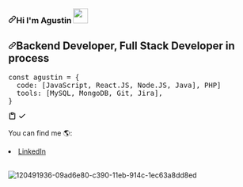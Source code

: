 <h3><a id="user-content-hi-im-agustin-" class="anchor" aria-hidden="true" href="#hi-im-agustin-"><svg class="octicon octicon-link" viewBox="0 0 16 16" version="1.1" width="16" height="16" aria-hidden="true"><path fill-rule="evenodd" d="M7.775 3.275a.75.75 0 001.06 1.06l1.25-1.25a2 2 0 112.83 2.83l-2.5 2.5a2 2 0 01-2.83 0 .75.75 0 00-1.06 1.06 3.5 3.5 0 004.95 0l2.5-2.5a3.5 3.5 0 00-4.95-4.95l-1.25 1.25zm-4.69 9.64a2 2 0 010-2.83l2.5-2.5a2 2 0 012.83 0 .75.75 0 001.06-1.06 3.5 3.5 0 00-4.95 0l-2.5 2.5a3.5 3.5 0 004.95 4.95l1.25-1.25a.75.75 0 00-1.06-1.06l-1.25 1.25a2 2 0 01-2.83 0z"></path></svg></a>Hi I'm Agustin <g-emoji class="g-emoji" alias="wave" fallback-src="https://github.githubassets.com/images/icons/emoji/unicode/1f44b.png"><img src="https://raw.githubusercontent.com/aemmadi/aemmadi/master/wave.gif" width="30px" style="max-width:100%;"></h3>
 
<h2><a id="user-content-backend-developer-full-stack-developer-in-process" class="anchor" aria-hidden="true" href="#backend-developer-full-stack-developer-in-process"><svg class="octicon octicon-link" viewBox="0 0 16 16" version="1.1" width="16" height="16" aria-hidden="true"><path fill-rule="evenodd" d="M7.775 3.275a.75.75 0 001.06 1.06l1.25-1.25a2 2 0 112.83 2.83l-2.5 2.5a2 2 0 01-2.83 0 .75.75 0 00-1.06 1.06 3.5 3.5 0 004.95 0l2.5-2.5a3.5 3.5 0 00-4.95-4.95l-1.25 1.25zm-4.69 9.64a2 2 0 010-2.83l2.5-2.5a2 2 0 012.83 0 .75.75 0 001.06-1.06 3.5 3.5 0 00-4.95 0l-2.5 2.5a3.5 3.5 0 004.95 4.95l1.25-1.25a.75.75 0 00-1.06-1.06l-1.25 1.25a2 2 0 01-2.83 0z"></path></svg></a>Backend Developer, Full Stack Developer in process</h2>
 

<div class="highlight highlight-source-js position-relative"><pre><span class="pl-k">const</span> <span class="pl-s1">agustin</span> <span class="pl-c1">=</span> <span class="pl-kos">{</span>
  <span class="pl-c1">code</span>: <span class="pl-kos">[</span><span class="pl-v">JavaScript</span><span class="pl-kos">,</span> <span class="pl-c1">React.JS</span><span class="pl-kos">,</span> <span class="pl-c1">Node.JS</span><span class="pl-kos">,</span> <span class="pl-c1">Java</span><span class="pl-kos">]</span><span class="pl-kos">,</span> <span class="pl-c1">PHP</span><span class="pl-kos">]</span><span class="pl-kos"></span>
  <span class="pl-c1">tools</span>: <span class="pl-kos">[</span><span class="pl-v">MySQL</span><span class="pl-kos">,</span> <span class="pl-v">MongoDB</span><span class="pl-kos">,</span> <span class="pl-v">Git</span><span class="pl-kos">,</span> <span class="pl-v">Jira</span><span class="pl-kos">]</span><span class="pl-kos">,</span>
<span class="pl-kos">}</span></pre><div class="zeroclipboard-container position-absolute right-0 top-0">
    <clipboard-copy aria-label="Copy" class="ClipboardButton btn js-clipboard-copy m-2 p-0 tooltipped-no-delay" data-copy-feedback="Copied!" data-tooltip-direction="w" value="const agustin = {
  code: [PHP, Java, C++],
  tools: [MySQL, Git, Jira, Symfony, Git]
}
" tabindex="0" role="button">
      <svg aria-hidden="true" viewBox="0 0 16 16" version="1.1" data-view-component="true" height="16" width="16" class="octicon octicon-clippy js-clipboard-clippy-icon m-2">
    <path fill-rule="evenodd" d="M5.75 1a.75.75 0 00-.75.75v3c0 .414.336.75.75.75h4.5a.75.75 0 00.75-.75v-3a.75.75 0 00-.75-.75h-4.5zm.75 3V2.5h3V4h-3zm-2.874-.467a.75.75 0 00-.752-1.298A1.75 1.75 0 002 3.75v9.5c0 .966.784 1.75 1.75 1.75h8.5A1.75 1.75 0 0014 13.25v-9.5a1.75 1.75 0 00-.874-1.515.75.75 0 10-.752 1.298.25.25 0 01.126.217v9.5a.25.25 0 01-.25.25h-8.5a.25.25 0 01-.25-.25v-9.5a.25.25 0 01.126-.217z"></path>
</svg>
      <svg aria-hidden="true" viewBox="0 0 16 16" version="1.1" data-view-component="true" height="16" width="16" class="octicon octicon-check js-clipboard-check-icon color-text-success m-2 d-none">
    <path fill-rule="evenodd" d="M13.78 4.22a.75.75 0 010 1.06l-7.25 7.25a.75.75 0 01-1.06 0L2.22 9.28a.75.75 0 011.06-1.06L6 10.94l6.72-6.72a.75.75 0 011.06 0z"></path>
</svg>
    </clipboard-copy>
  </div></div>

You can find me 🌎:
<li><a href="https://www.linkedin.com/in/agustin-fourcade/" rel="nofollow">LinkedIn</a></li>
&ensp;

![120491936-09ad6e80-c390-11eb-914c-1ec63a8dd8ed](https://user-images.githubusercontent.com/63798184/122409751-c5a69600-cf59-11eb-89b8-85f0062cb1c6.png)
